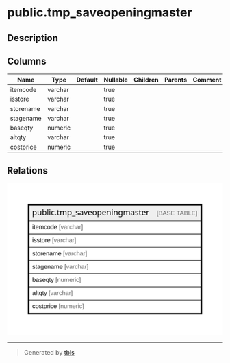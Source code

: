 # public.tmp_saveopeningmaster

## Description

## Columns

| Name | Type | Default | Nullable | Children | Parents | Comment |
| ---- | ---- | ------- | -------- | -------- | ------- | ------- |
| itemcode | varchar |  | true |  |  |  |
| isstore | varchar |  | true |  |  |  |
| storename | varchar |  | true |  |  |  |
| stagename | varchar |  | true |  |  |  |
| baseqty | numeric |  | true |  |  |  |
| altqty | varchar |  | true |  |  |  |
| costprice | numeric |  | true |  |  |  |

## Relations

![er](public.tmp_saveopeningmaster.svg)

---

> Generated by [tbls](https://github.com/k1LoW/tbls)
